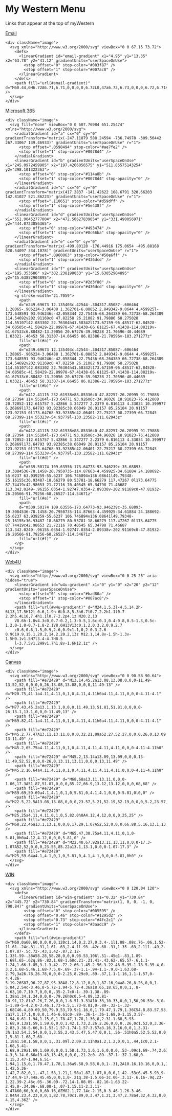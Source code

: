 # My Western Menu
Links that appear at the top of myWestern

<div class="card-5col my-western-links">
  <div className="wwu-card">
    <p className="title">
      <a href="https://outlook.office365.com/owa/?realm=wwu.edu&exsvurl=1&ll-cc=1033&modurl=0">
        Email
      </a>
    </p>
    
    <div className="image">
      <svg xmlns="http://www.w3.org/2000/svg" viewBox="0 0 67.15 73.72">
        <defs>
          <linearGradient id="email-gradient" x1="4.95" y1="13.35" x2="63.78" y2="41.12" gradientUnits="userSpaceOnUse">
            <stop offset="0" stop-color="#003f87" />
            <stop offset="1" stop-color="#007ac8" />
          </linearGradient>
        </defs>
        <path fill="url(#email-gradient)" d="M60.44,0H6.72A6.71,6.71,0,0,0,0,6.72L0,47a6.73,6.73,0,0,0,6.72,6.71H60.44A6.73,6.73,0,0,0,67.15,47V6.72A6.73,6.73,0,0,0,60.44,0Zm0,13.43L33.58,30.22,6.72,13.43V6.72L33.58,23.5,60.44,6.72Z" />
      </svg>
    </div>
  </div>
  
  <div className="wwu-card">
    <p className="title">
      <a href="https://portal.office.com/">      
        Microsoft 365
      </a>
    </p>
    
    <div className="image">
      <svg fill="none" viewBox="0 0 607.76984 651.25474" xmlns="http://www.w3.org/2000/svg">
        <radialGradient id="a" cx="0" cy="0" gradientTransform="matrix(-247.11879 588.24594 -736.74978 -309.50442 267.33067 139.46933)" gradientUnits="userSpaceOnUse" r="1">
          <stop offset=".0598494" stop-color="#ae7fe2" />
          <stop offset="1" stop-color="#0078d4" />
        </radialGradient>
        <linearGradient id="b" gradientUnits="userSpaceOnUse" x1="245.0972459905" x2="197.4266056575" y1="511.85575143254" y2="398.101322363">
          <stop offset="0" stop-color="#114a8b" />
          <stop offset="1" stop-color="#0078d4" stop-opacity="0" />
        </linearGradient>
        <radialGradient id="c" cx="0" cy="0" gradientTransform="matrix(417.2837 -141.42622 108.6791 320.66203 142.81027 521.86223)" gradientUnits="userSpaceOnUse" r="1">
          <stop offset=".110651" stop-color="#d59dff" />
          <stop offset="1" stop-color="#5e438f" />
        </radialGradient>
        <linearGradient id="d" gradientUnits="userSpaceOnUse" x1="551.90452777004" x2="472.50627839654" y1="331.490056971" y2="444.0723856365">
          <stop offset="0" stop-color="#493474" />
          <stop offset="1" stop-color="#8c66ba" stop-opacity="0" />
        </linearGradient>
        <radialGradient id="e" cx="0" cy="0" gradientTransform="matrix(-499.80128 -176.44916 175.0654 -495.88168 620.54097 334.1078)" gradientUnits="userSpaceOnUse" r="1">
          <stop offset=".0960063" stop-color="#50e6ff" />
          <stop offset="1" stop-color="#436dcd" />
        </radialGradient>
        <linearGradient id="f" gradientUnits="userSpaceOnUse" x1="195.353686" x2="302.238198853" y1="15.63852904895" y2="15.63852904895">
          <stop offset="0" stop-color="#2d3f80" />
          <stop offset="1" stop-color="#436dcd" stop-opacity="0" />
        </linearGradient>
        <g stroke-width="21.7059">
          <path
          d="m249.69673 12.135403c.42544-.304317.85087-.606464 1.28065-.906224-3.06488 1.362701-6.08852 2.849342-9.0644 4.459925l-173.648591 93.946246c-42.058344 22.75436-68.264389 66.72738-68.264389 114.54692v202.91169c0 47.82258 26.21082 91.79886 68.275028 114.55107l42.083302 22.76304h41.58342l173.67159-96.48517-62.84528-34.60585c-41.58429-22.89978-67.41438-66.61125-67.41438-114.08219v-61.67533c6.80482-13.29056 20.67276-39.98238 21.70596-40.44689 1.03321-.46453 58.31307-14.66455 86.82386-21.70596v-183.271277z"
          fill="url(#a)" />
          <path
          d="m249.69673 12.135403c.42544-.304317.85087-.606464 1.28065-.906224-3.06488 1.362701-6.08852 2.849342-9.0644 4.459925l-173.648591 93.946246c-42.058344 22.75436-68.264389 66.72738-68.264389 114.54692v202.91169c0 47.82258 26.21082 91.79886 68.275028 114.55107l42.083302 22.76304h41.58342l173.67159-96.48517-62.84528-34.60585c-41.58429-22.89978-67.41438-66.61125-67.41438-114.08219v-61.67533c6.80482-13.29056 20.67276-39.98238 21.70596-40.44689 1.03321-.46453 58.31307-14.66455 86.82386-21.70596v-183.271277z"
          fill="url(#b)" />
          <path
          d="m412.41115 232.61938v88.85336c0 47.82257-26.20995 91.79888-68.27394 114.55104l-173.64771 93.92606c-34.96028 18.91023-76.412808 20.72052-112.615757 5.42866 3.347277 2.2379 6.816113 4.33034 10.399977 6.26869l173.64793 93.92385c38.66049 20.91157 85.26104 20.91157 123.92153 0l173.64768-93.92385c42.06401-22.75217 68.27399-66.72845 68.27399-114.55323v-54.93779l-130.23582-111.62943z"
          fill="url(#c)" />
          <path
          d="m412.41115 232.61938v88.85336c0 47.82257-26.20995 91.79888-68.27394 114.55104l-173.64771 93.92606c-34.96028 18.91023-76.412808 20.72052-112.615757 5.42866 3.347277 2.2379 6.816113 4.33034 10.399977 6.26869l173.64793 93.92385c38.66049 20.91157 85.26104 20.91157 123.92153 0l173.64768-93.92385c42.06401-22.75217 68.27399-66.72845 68.27399-114.55323v-54.93779l-130.23582-111.62943z"
          fill="url(#d)" />
          <path
          d="m539.50174 109.63556-173.64773-93.946239c-35.68893-19.3084536-78.1458-20.7950735-114.87663-4.459925-34.61884 24.188692-55.6237 63.939259-55.6237 106.746894v136.08641l49.79348-25.16155c36.93487-18.66279 80.53781-18.66279 117.47267 0l173.64775 87.74419c42.98653 21.72116 70.40545 65.34798 71.46687 113.342.0249-.96155.0354-1.92747.0354-2.89338v-202.91169c0-47.81932-26.20566-91.79256-68.26527-114.54671z"
          fill="url(#e)" />
          <path
          d="m539.50174 109.63556-173.64773-93.946239c-35.68893-19.3084536-78.1458-20.7950735-114.87663-4.459925-34.61884 24.188692-55.6237 63.939259-55.6237 106.746894v136.08641l49.79348-25.16155c36.93487-18.66279 80.53781-18.66279 117.47267 0l173.64775 87.74419c42.98653 21.72116 70.40545 65.34798 71.46687 113.342.0249-.96155.0354-1.92747.0354-2.89338v-202.91169c0-47.81932-26.20566-91.79256-68.26527-114.54671z"
          fill="url(#f)" />
        </g>
      </svg>
    </div>
  </div>
  
  <div className="wwu-card">
    <p className="title">
      <a href="https://www.wwu.edu/web4u/">      
        Web4U
      </a>
    </p>
    
    <div className="image">
      <svg xmlns="http://www.w3.org/2000/svg" viewBox="0 0 25 25" aria-hidden="true">
        <linearGradient id="w4u-gradient" x1="0" y1="0" x2="20" y2="12" gradientUnits="userSpaceOnUse">
          <stop offset="0" stop-color="#bad80a" />
          <stop offset="1" stop-color="#007ac8"/>
        </linearGradient>
        <path fill="url(#w4u-gradient)" d="M24.1,5.3l-4.5,14.2h-6L13,17.5H12l-0.6,1.9h-6L0.8,5.3h6.7l0.7,2.2h1.1l0.7-2.2h5.4L16,7.4h1.1l0.7-2.2p4.1z M20.2,13
        V8.6h-1.8v4.3c0,0.7-0.2,1.3-0.5,1.6c-0.3,0.4-0.8,0.5-1.3,0.5c-1.2,0-1.8-0.7-1.8-2.1V8.6H13V13c0,1.2,0.3,2,0.9,2.7
        c0.6,0.6,1.5,0.9,2.6,0.9c1.1,0,2-0.3,2.6-0.9C19.9,15.1,20.2,14.2,20.2,13z M12.1,14.8v-1.5h-1.3v-1.5H9.1v1.5H7l3.4-4.7H8.5
        l-3.7,5v1.2H9v1.7h1.8v-1.6H12.1z" />
      </svg>
    </div>
  </div>
  
  <div className="wwu-card">
    <p className="title">
      <a href="https://wwu.instructure.com/">      
        Canvas
      </a>
    </p>
    
    <div className="image">
      <svg xmlns="http://www.w3.org/2000/svg" viewBox="0 0 90.58 90.64">
        <path fill="#e72429" d="M13.14,45.2a13.08,13.08,0,0,0-11.49-13,52,52,0,0,0,0,26,13.08,13.08,0,0,0,11.49-13" />
        <path fill="#e72429" d="M20.75,41.1a4.11,4.11,0,1,0,4.11,4.11h0a4.11,4.11,0,0,0-4.11-4.1" />
        <path fill="#e72429" d="M77.43,45.2a13.1,13.1,0,0,0,11.49,13,51.81,51.81,0,0,0,0-26,13.1,13.1,0,0,0-11.49,13" />
        <path fill="#e72429" d="M69.82,41.1a4.11,4.11,0,1,0,4.11,4.11h0a4.11,4.11,0,0,0-4.11-4.1" />
        <path fill="#e72429" d="M45.2,77.47A13.11,13.11,0,0,0,32.21,89a52.27,52.27,0,0,0,26,0,13.09,13.09,0,0,0-13-11.49" />
        <path fill="#e72429" d="M45.2,65.75a4.11,4.11,0,1,0,4.11,4.11,4.11,4.11,0,0,0-4.11-4.11h0" />
        <path fill="#e72429" d="M45.2,13.14a13.09,13.09,0,0,0,13-11.49,52,52,0,0,0-26,0,13.11,13.11,0,0,0,13,11.49" />
        <path fill="#e72429" d="M45.2,16.64a4.11,4.11,0,1,0,4.11,4.11,4.11,4.11,0,0,0-4.11-4.11h0" />
        <path fill="#e72429" d="M68,68a13.11,13.11,0,0,0-1.06,17.3A51.87,51.87,0,0,0,85.27,66.9,13.12,13.12,0,0,0,68,68" />
        <path fill="#e72429" d="M59.69,59.69a4.1,4.1,0,1,0,5.81,0,4.1,4.1,0,0,0-5.81,0l0,0" />
        <path fill="#e72429" d="M22.5,22.5A13.08,13.08,0,0,0,23.57,5.21,52.19,52.19,0,0,0,5.2,23.57,13.09,13.09,0,0,0,22.5,22.5" />
        <path fill="#e72429" d="M25,25a4.11,4.11,0,1,0,5.82,0h0A4.12,4.12,0,0,0,25,25" />
        <path fill="#e72429" d="M68,22.46a13.1,13.1,0,0,0,17.29,1.07A52,52,0,0,0,66.88,5.16,13.1,13.1,0,0,0,68,22.46" />
        <path fill="#e72429" d="M65.47,30.75a4.11,4.11,0,1,0-5.81,0h0a4.12,4.12,0,0,0,5.81,0" />
        <path fill="#e72429" d="M22.48,67.92a13.11,13.11,0,0,0-17.3-1.07A52,52,0,0,0,23.55,85.22a13.1,13.1,0,0,0-1.07-17.3" />
        <path fill="#e72429" d="M25,59.64a4.1,4.1,0,1,0,5.81,0,4.1,4.1,0,0,0-5.81,0h0" />
      </svg>
    </div>
  </div>
  
  <div className="wwu-card">
    <p className="title">
      <a href="https://win.wwu.edu/">
        WIN
      </a>
    </p>
    
    <div className="image">
      <svg xmlns="http://www.w3.org/2000/svg" viewBox="0 0 120.04 120">
        <defs>
          <linearGradient id="win-gradient" x1="0.32" y1="730.84" x2="445.72" y2="730.84" gradientTransform="matrix(1, 0, 0, -1, 0, 790.84)" gradientUnits="userSpaceOnUse">
            <stop offset="0" stop-color="#005595" />
            <stop offset="0.46" stop-color="#1295d2" />
            <stop offset="0.73" stop-color="#4fc2c1" />
            <stop offset="1" stop-color="#3aadc9" />
          </linearGradient>
        </defs>
        <path fill="url(#win-gradient)" d="M60,0a60,60,0,0,0,0,120c1.14,0,2.27,0,3.4-.1l1.08-.08c.76-.06,1.52-.12,2.28-.21l1.23-.16c.71-.09,1.41-.19,2.11-.31l1.22-.22q1.08-.21,2.13-.45l1.1-.26c.85-.21,1.68-.44,2.52-.69.2-.06.42-.11.62-.18,1-.32,2.08-.67,3.11-1l.61-.24c.81-.31,1.61-.63,2.4-1l.93-.42c.68-.31,1.35-.63,2-1l1-.49,2-1.07.87-.5c.72-.43,1.42-.87,2.12-1.33l.59-.38A58.28,58.28,0,0,0,98.53,106l.51-.45q1-.83,1.89-1.68l.65-.62q.86-.82,1.68-1.68c.21-.21.41-.43.62-.65.57-.6,1.1-1.24,1.66-1.85,3.1-3.42-.72-2.66-1.45-2.56-3.22.46-5.35-1.78-5.35-4,0-3.2,1.68-5.46,1.68-7.5,0-.69-.37-1.1-.94-1.1-.9,0-1.63.68-2.79,3a26.78,26.78,0,0,0-2.25,8.29c0,.89-.37,1.1-1.16,1.1-1.57,0-4.4.26-5.19.26S87,96.27,87,95.38A8.12,8.12,0,0,1,87.16,94a8.26,8.26,0,0,1-5.84,2.54c-3.46,0-5.72-1.94-5.72-4.36a18.65,18.65,0,0,1,.8-4.63,10.7,10.7,0,0,0,.35-2.7c0-1-.39-1.38-.89-1.38a1.34,1.34,0,0,0-.79.26h0c0,5-4.09,12.81-10.91,12.81a7.26,7.26,0,0,1-6.51-3.31A10.33,10.33,0,0,1,50,96.53c-3,0-5-1.89-5-4.2,0-3.46,1.73-6.5,1.73-8.81,0-.89-.32-1-.32-1.68C46.4,80.69,50,79.9,53,79.9c1.16,0,1.79.47,1.79,1.36C54.8,83.57,53,87,53,90.39c0,1.26.48,1.78,1.32,1.78s1.57-.57,2.31-2a17.1,17.1,0,0,0,1.46-6.61c0-.89-.36-1-.36-1.68,0-1.15,3.57-1.94,6.61-1.94,1.15,0,1.78.47,1.78,1.36,0,2.31-1.68,5.93-1.68,9.13a1.59,1.59,0,0,0,1.42,1.73,2.26,2.26,0,0,0,.26,0c1.52,0,3.36-2.83,3.36-5.66,0-1.53-1.57-1.74-1.57-3.57a3.16,3.16,0,0,1,3.31-3h.1a3.54,3.54,0,0,1,3.55,2.43,5.47,5.47,0,0,1,.56-.51h0a5.52,5.52,0,0,1,1.13-.65c2.28-1,5.81-1.68,7.68-1.18a1.58,1.58,0,0,1,.31.09l.2.09.2.11h0a1.2,1.2,0,0,1,.44,1c0,2.1-1.68,5.41-1.68,9.29a1.69,1.69,0,0,0,1.58,1.73,1.6,1.6,0,0,0,.53-.09c1.69-.74,2.67-4.3,3.14-6.66a13.43,13.43,0,0,0,.21-2c0-.89-.37-1-.37-1.68,0-1.15,3.47-1.94,6.51-1.94,1.15,0,1.78.47,1.78,1.36a9.58,9.58,0,0,1-.31,2A10.16,10.16,0,0,1,103.72,80c2.88,0,4.3,1.31,4.3,3.3,0,2.42-1.42,5.36-1.42,7.82,0,1,.47,1.58,1.21,1.58a1.87,1.87,0,0,0,1.42-.53c6.45-5.93,9-17.44,9-17.44a.45.45,0,0,1,0-.21q.38-1.5.66-3c.06-.3.11-.6.16-.9q.23-1.22.39-2.46c.05-.36.09-.72.14-1.08.09-.82.16-1.63.22-2.45,0-.34.06-.68.08-1,.07-1.15.11-2.3.11-3.47A60,60,0,0,0,60.16,0ZM82.1,77.14c-2.15,0-3.46-1.26-3.46-2.84A4.23,4.23,0,0,1,82.78,70c1.89,0,3.47,1.21,3.47,2.78a4.32,4.32,0,0,1-4.15,4.36Z" />
      </svg>
    </div>
  </div>
</div>

